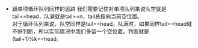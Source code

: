 - 跟单项循环队列同样的思路
我们需要记住对单项队列来说队空就是tail==head，队满就是tail==n，tail总指向当前空位置。  
对于循环队列来说，队空同样是tail==head。队满时，如果同样tail==head就不好判断，所以实际情况中我们多留一个空位置。判断就是(tail+1)%k==head。